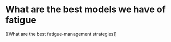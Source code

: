 # What are the best models we have of fatigue
[[What are the best fatigue-management strategies]]

<!-- #Life -->

<!-- {BearID:4F7B4F55-DF5F-4593-B9F2-A1A8F18C9CED-15756-000013047E42AF78} -->
